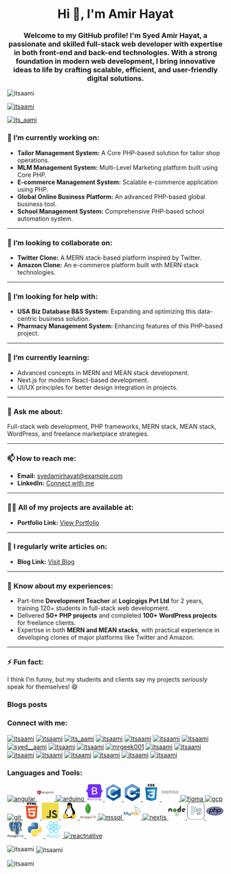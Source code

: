 <h1 align="center">Hi 👋, I'm Amir Hayat</h1>
<h3 align="center">Welcome to my GitHub profile! I'm Syed Amir Hayat, a passionate and skilled full-stack web developer with expertise in both front-end and back-end technologies. With a strong foundation in modern web development, I bring innovative ideas to life by crafting scalable, efficient, and user-friendly digital solutions.</h3>

<p align="left"> <img src="https://komarev.com/ghpvc/?username=itsaami&label=Profile%20views&color=0e75b6&style=flat" alt="itsaami" /> </p>

<p align="left"> <a href="https://github.com/ryo-ma/github-profile-trophy"><img src="https://github-profile-trophy.vercel.app/?username=itsaami" alt="itsaami" /></a> </p>

<p align="left"> <a href="https://twitter.com/its_aami" target="blank"><img src="https://img.shields.io/twitter/follow/its_aami?logo=twitter&style=for-the-badge" alt="its_aami" /></a> </p>

### 🔭 **I’m currently working on:**
- **Tailor Management System:** A Core PHP-based solution for tailor shop operations.
- **MLM Management System:** Multi-Level Marketing platform built using Core PHP.
- **E-commerce Management System:** Scalable e-commerce application using PHP.
- **Global Online Business Platform:** An advanced PHP-based global business tool.
- **School Management System:** Comprehensive PHP-based school automation system.

---

### 👯 **I’m looking to collaborate on:**
- **Twitter Clone:** A MERN stack-based platform inspired by Twitter.
- **Amazon Clone:** An e-commerce platform built with MERN stack technologies.

---

### 🤝 **I’m looking for help with:**
- **USA Biz Database B&S System:** Expanding and optimizing this data-centric business solution.
- **Pharmacy Management System:** Enhancing features of this PHP-based project.

---

### 🌱 **I’m currently learning:**
- Advanced concepts in MERN and MEAN stack development.
- Next.js for modern React-based development.
- UI/UX principles for better design integration in projects.

---

### 💬 **Ask me about:**
Full-stack web development, PHP frameworks, MERN stack, MEAN stack, WordPress, and freelance marketplace strategies.

---

### 📫 **How to reach me:**
- **Email:** syedamirhayat@example.com
- **LinkedIn:** [Connect with me](https://linkedin.com/in/syedamirhayat)

---

### 👨‍💻 **All of my projects are available at:**
- **Portfolio Link:** [View Portfolio](#)

---

### 📝 **I regularly write articles on:**
- **Blog Link:** [Visit Blog](#)

---

### 📄 **Know about my experiences:**
- Part-time **Development Teacher** at **Logicgigs Pvt Ltd** for 2 years, training 120+ students in full-stack web development.
- Delivered **50+ PHP projects** and completed **100+ WordPress projects** for freelance clients.
- Expertise in both **MERN and MEAN stacks**, with practical experience in developing clones of major platforms like Twitter and Amazon.

---

### ⚡ **Fun fact:**
I think I’m funny, but my students and clients say my projects *seriously* speak for themselves! 😄

### Blogs posts
<!-- BLOG-POST-LIST:START -->
<!-- BLOG-POST-LIST:END -->

<h3 align="left">Connect with me:</h3>
<p align="left">
<a href="https://codepen.io/itsaami" target="blank"><img align="center" src="https://raw.githubusercontent.com/rahuldkjain/github-profile-readme-generator/master/src/images/icons/Social/codepen.svg" alt="itsaami" height="30" width="40" /></a>
<a href="https://dev.to/itsaami" target="blank"><img align="center" src="https://raw.githubusercontent.com/rahuldkjain/github-profile-readme-generator/master/src/images/icons/Social/devto.svg" alt="itsaami" height="30" width="40" /></a>
<a href="https://twitter.com/its_aami" target="blank"><img align="center" src="https://raw.githubusercontent.com/rahuldkjain/github-profile-readme-generator/master/src/images/icons/Social/twitter.svg" alt="its_aami" height="30" width="40" /></a>
<a href="https://linkedin.com/in/itsaami" target="blank"><img align="center" src="https://raw.githubusercontent.com/rahuldkjain/github-profile-readme-generator/master/src/images/icons/Social/linked-in-alt.svg" alt="itsaami" height="30" width="40" /></a>
<a href="https://codesandbox.com/itsaami" target="blank"><img align="center" src="https://raw.githubusercontent.com/rahuldkjain/github-profile-readme-generator/master/src/images/icons/Social/codesandbox.svg" alt="itsaami" height="30" width="40" /></a>
<a href="https://kaggle.com/itsaami" target="blank"><img align="center" src="https://raw.githubusercontent.com/rahuldkjain/github-profile-readme-generator/master/src/images/icons/Social/kaggle.svg" alt="itsaami" height="30" width="40" /></a>
<a href="https://fb.com/itsaami" target="blank"><img align="center" src="https://raw.githubusercontent.com/rahuldkjain/github-profile-readme-generator/master/src/images/icons/Social/facebook.svg" alt="itsaami" height="30" width="40" /></a>
<a href="https://instagram.com/syed__aami" target="blank"><img align="center" src="https://raw.githubusercontent.com/rahuldkjain/github-profile-readme-generator/master/src/images/icons/Social/instagram.svg" alt="syed__aami" height="30" width="40" /></a>
<a href="https://dribbble.com/itsaami" target="blank"><img align="center" src="https://raw.githubusercontent.com/rahuldkjain/github-profile-readme-generator/master/src/images/icons/Social/dribbble.svg" alt="itsaami" height="30" width="40" /></a>
<a href="https://hashnode.com/itsaami" target="blank"><img align="center" src="https://raw.githubusercontent.com/rahuldkjain/github-profile-readme-generator/master/src/images/icons/Social/hashnode.svg" alt="itsaami" height="30" width="40" /></a>
<a href="https://www.youtube.com/c/mrgeek001" target="blank"><img align="center" src="https://raw.githubusercontent.com/rahuldkjain/github-profile-readme-generator/master/src/images/icons/Social/youtube.svg" alt="mrgeek001" height="30" width="40" /></a>
<a href="https://www.codechef.com/users/itsaami" target="blank"><img align="center" src="https://cdn.jsdelivr.net/npm/simple-icons@3.1.0/icons/codechef.svg" alt="itsaami" height="30" width="40" /></a>
<a href="https://www.hackerrank.com/itsaami" target="blank"><img align="center" src="https://raw.githubusercontent.com/rahuldkjain/github-profile-readme-generator/master/src/images/icons/Social/hackerrank.svg" alt="itsaami" height="30" width="40" /></a>
<a href="https://www.leetcode.com/itsaami" target="blank"><img align="center" src="https://raw.githubusercontent.com/rahuldkjain/github-profile-readme-generator/master/src/images/icons/Social/leet-code.svg" alt="itsaami" height="30" width="40" /></a>
<a href="https://www.hackerearth.com/itsaami" target="blank"><img align="center" src="https://raw.githubusercontent.com/rahuldkjain/github-profile-readme-generator/master/src/images/icons/Social/hackerearth.svg" alt="itsaami" height="30" width="40" /></a>
<a href="https://auth.geeksforgeeks.org/user/itsaami" target="blank"><img align="center" src="https://raw.githubusercontent.com/rahuldkjain/github-profile-readme-generator/master/src/images/icons/Social/geeks-for-geeks.svg" alt="itsaami" height="30" width="40" /></a>
<a href="https://www.topcoder.com/members/itsaami" target="blank"><img align="center" src="https://raw.githubusercontent.com/rahuldkjain/github-profile-readme-generator/master/src/images/icons/Social/topcoder.svg" alt="itsaami" height="30" width="40" /></a>
<a href="https://discord.gg/itsaami" target="blank"><img align="center" src="https://raw.githubusercontent.com/rahuldkjain/github-profile-readme-generator/master/src/images/icons/Social/discord.svg" alt="itsaami" height="30" width="40" /></a>
<a href="/itsaami" target="blank"><img align="center" src="https://raw.githubusercontent.com/rahuldkjain/github-profile-readme-generator/master/src/images/icons/Social/rss.svg" alt="itsaami" height="30" width="40" /></a>
</p>

<h3 align="left">Languages and Tools:</h3>
<p align="left"> <a href="https://angular.io" target="_blank" rel="noreferrer"> <img src="https://angular.io/assets/images/logos/angular/angular.svg" alt="angular" width="40" height="40"/> </a> <a href="https://angular.io" target="_blank" rel="noreferrer"> <img src="https://raw.githubusercontent.com/devicons/devicon/master/icons/angularjs/angularjs-original-wordmark.svg" alt="angularjs" width="40" height="40"/> </a> <a href="https://www.arduino.cc/" target="_blank" rel="noreferrer"> <img src="https://cdn.worldvectorlogo.com/logos/arduino-1.svg" alt="arduino" width="40" height="40"/> </a> <a href="https://getbootstrap.com" target="_blank" rel="noreferrer"> <img src="https://raw.githubusercontent.com/devicons/devicon/master/icons/bootstrap/bootstrap-plain-wordmark.svg" alt="bootstrap" width="40" height="40"/> </a> <a href="https://www.cprogramming.com/" target="_blank" rel="noreferrer"> <img src="https://raw.githubusercontent.com/devicons/devicon/master/icons/c/c-original.svg" alt="c" width="40" height="40"/> </a> <a href="https://www.w3schools.com/cpp/" target="_blank" rel="noreferrer"> <img src="https://raw.githubusercontent.com/devicons/devicon/master/icons/cplusplus/cplusplus-original.svg" alt="cplusplus" width="40" height="40"/> </a> <a href="https://www.w3schools.com/css/" target="_blank" rel="noreferrer"> <img src="https://raw.githubusercontent.com/devicons/devicon/master/icons/css3/css3-original-wordmark.svg" alt="css3" width="40" height="40"/> </a> <a href="https://expressjs.com" target="_blank" rel="noreferrer"> <img src="https://raw.githubusercontent.com/devicons/devicon/master/icons/express/express-original-wordmark.svg" alt="express" width="40" height="40"/> </a> <a href="https://www.figma.com/" target="_blank" rel="noreferrer"> <img src="https://www.vectorlogo.zone/logos/figma/figma-icon.svg" alt="figma" width="40" height="40"/> </a> <a href="https://cloud.google.com" target="_blank" rel="noreferrer"> <img src="https://www.vectorlogo.zone/logos/google_cloud/google_cloud-icon.svg" alt="gcp" width="40" height="40"/> </a> <a href="https://git-scm.com/" target="_blank" rel="noreferrer"> <img src="https://www.vectorlogo.zone/logos/git-scm/git-scm-icon.svg" alt="git" width="40" height="40"/> </a> <a href="https://www.w3.org/html/" target="_blank" rel="noreferrer"> <img src="https://raw.githubusercontent.com/devicons/devicon/master/icons/html5/html5-original-wordmark.svg" alt="html5" width="40" height="40"/> </a> <a href="https://developer.mozilla.org/en-US/docs/Web/JavaScript" target="_blank" rel="noreferrer"> <img src="https://raw.githubusercontent.com/devicons/devicon/master/icons/javascript/javascript-original.svg" alt="javascript" width="40" height="40"/> </a> <a href="https://www.linux.org/" target="_blank" rel="noreferrer"> <img src="https://raw.githubusercontent.com/devicons/devicon/master/icons/linux/linux-original.svg" alt="linux" width="40" height="40"/> </a> <a href="https://www.mongodb.com/" target="_blank" rel="noreferrer"> <img src="https://raw.githubusercontent.com/devicons/devicon/master/icons/mongodb/mongodb-original-wordmark.svg" alt="mongodb" width="40" height="40"/> </a> <a href="https://www.microsoft.com/en-us/sql-server" target="_blank" rel="noreferrer"> <img src="https://www.svgrepo.com/show/303229/microsoft-sql-server-logo.svg" alt="mssql" width="40" height="40"/> </a> <a href="https://www.mysql.com/" target="_blank" rel="noreferrer"> <img src="https://raw.githubusercontent.com/devicons/devicon/master/icons/mysql/mysql-original-wordmark.svg" alt="mysql" width="40" height="40"/> </a> <a href="https://nextjs.org/" target="_blank" rel="noreferrer"> <img src="https://cdn.worldvectorlogo.com/logos/nextjs-2.svg" alt="nextjs" width="40" height="40"/> </a> <a href="https://nodejs.org" target="_blank" rel="noreferrer"> <img src="https://raw.githubusercontent.com/devicons/devicon/master/icons/nodejs/nodejs-original-wordmark.svg" alt="nodejs" width="40" height="40"/> </a> <a href="https://www.photoshop.com/en" target="_blank" rel="noreferrer"> <img src="https://raw.githubusercontent.com/devicons/devicon/master/icons/photoshop/photoshop-line.svg" alt="photoshop" width="40" height="40"/> </a> <a href="https://www.php.net" target="_blank" rel="noreferrer"> <img src="https://raw.githubusercontent.com/devicons/devicon/master/icons/php/php-original.svg" alt="php" width="40" height="40"/> </a> <a href="https://www.postgresql.org" target="_blank" rel="noreferrer"> <img src="https://raw.githubusercontent.com/devicons/devicon/master/icons/postgresql/postgresql-original-wordmark.svg" alt="postgresql" width="40" height="40"/> </a> <a href="https://www.python.org" target="_blank" rel="noreferrer"> <img src="https://raw.githubusercontent.com/devicons/devicon/master/icons/python/python-original.svg" alt="python" width="40" height="40"/> </a> <a href="https://reactjs.org/" target="_blank" rel="noreferrer"> <img src="https://raw.githubusercontent.com/devicons/devicon/master/icons/react/react-original-wordmark.svg" alt="react" width="40" height="40"/> </a> <a href="https://reactnative.dev/" target="_blank" rel="noreferrer"> <img src="https://reactnative.dev/img/header_logo.svg" alt="reactnative" width="40" height="40"/> </a> 

<p><img align="left" src="https://github-readme-stats.vercel.app/api/top-langs?username=itsaami&show_icons=true&locale=en&layout=compact" alt="itsaami" /></p>

<p>&nbsp;<img align="center" src="https://github-readme-stats.vercel.app/api?username=itsaami&show_icons=true&locale=en" alt="itsaami" /></p>

<p><img align="center" src="https://github-readme-streak-stats.herokuapp.com/?user=itsaami&" alt="itsaami" /></p>
